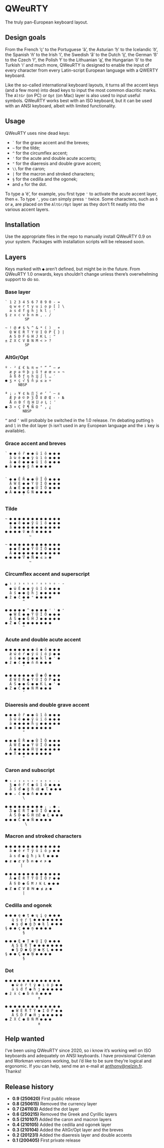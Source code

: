 # QWeuRTY

The truly pan-European keyboard layout.

## Design goals

From the French ‘ç’ to the Portuguese ‘ã’, the Asturian ‘ḥ’ to the Icelandic ‘ð’, the Spanish ‘ñ’ to the Irish ‘í’, the Swedish ‘å’ to the Dutch ‘ĳ’, the German ‘ß’ to the Czech ‘ř’, the Polish ‘ł’ to the Lithuanian ‘ą’, the Hungarian ‘ő’ to the Turkish ‘ı’ and much more, QWeuRTY is designed to enable the input of every character from every Latin-script European language with a QWERTY keyboard.

Like the so-called international keyboard layouts, it turns all the accent keys (and a few more) into dead keys to input the most common diacritic marks. The `AltGr` (on PC) or `Opt` (on Mac) layer is also used to input useful symbols. QWeuRTY works best with an ISO keyboard, but it can be used with an ANSI keyboard, albeit with limited functionality.

## Usage

QWeuRTY uses nine dead keys:

- <code>\`</code> for the grave accent and the breves;
- `~` for the tilde;
- `^` for the circumflex accent;
- `'` for the acute and double acute accents;
- `"` for the diaeresis and double grave accent;
- `\\` for the caron;
- `|` for the macron and stroked characters;
- `§` for the cedilla and the ogonek;
- and `±` for the dot.

To type a ‘é’, for example, you first type `'` to activate the acute accent layer, then `e`. To type `'`, you can simply press `'` twice. Some characters, such as `ð` or `æ`, are placed on the `AltGr/Opt` layer as they don’t fit neatly into the various accent layers.

## Installation

Use the appropriate files in the repo to manually install QWeuRTY 0.9 on your system. Packages with installation scripts will be released soon.

## Layers

Keys marked with `●` aren’t defined, but might be in the future. From QWeuRTY 1.0 onwards, keys shouldn’t change unless there’s overwhelming support to do so.

### Base layer

	` 1 2 3 4 5 6 7 8 9 0 - =
	  q w e r t y u i o p [ ] \
	  a s d f g h j k l ; '
	§ z x c v b n m , . /
	         SP

	~ ! @ # $ % ^ & * ( ) _ +
	  Q W E R T Y U I O P { } |
	  A S D F G H J K L : "
	± Z X C V B N M < > ?
	         SP

### AltGr/Opt

	º · ² £ € ‰ π ∞ ° “ ” — ≠
	  æ ƿ ə ® þ ȝ ů † ø œ « » ¬
	  å ß ð ƒ ŋ ḥ ĳ ∫ ḷ … ′
	● ʒ × ç √ § ñ µ ≤ ≥ ÷
          NBSP

	ª ¡ ₂ ¥ ¢ ‱ ∏ ∑ ⌀ ‘ ’ – ±
	  Æ Ƿ Ə © Þ Ȝ Ů ‡ Ø Œ ‹ › №
	  Å ẞ Ð ſ Ŋ Ḥ Ĳ ∂ Ḷ ¦ ″
	● Ʒ ⨯ Ç ∛ ¶ Ñ Ω ⸢ ⸥ ¿
	        NBSP

`“` and `‘` will probably be switched in the 1.0 release. I’m debating putting `ḥ` and `ḷ` in the dot layer (`ḣ` isn’t used in any European language and the `i` key is available).

### Grace accent and breves

	` ● ● ȇ ȓ ● ● ȗ ȋ ȏ ● ● ●
	  ȃ ẁ è ● ● ỳ ù ì ò ● ● ●
	  à ● ĕ ● ● ● ŭ ĭ ŏ ● ● ●
	● ă ● ● ● ğ ǹ ● ● ● ●
            `
	             
	` ● ● Ȇ Ȓ ● ● Ȗ Ȋ Ȏ ● ● ●
	  Ȃ Ẁ È ● ● Ỳ Ù Ì Ò ● ● ●
	  À ● Ĕ ● ● ● Ŭ Ĭ Ŏ ● ● ●
	● Ă ● ● ● Ğ Ǹ ● ● ● ●
            `

### Tilde

	~ ● ● ● ● ● ● ● ● ● ● ● ●
	  ● ● ẽ ● ● ỹ ũ ĩ õ ● ● ●
	  ã ● ● ● ● ● ● ● ● ● ● ●
	● ● ● ● ṽ ● ñ ● ● ● ●
	           ~
	           
	~ ● ● ● ● ● ● ● ● ● ● ● ●
	  ● ● Ẽ ● ● Ỹ Ũ Ĩ Õ ● ● ●
	  Ã ● ● ● ● ● ● ● ● ● ● ●
	● ● ● ● Ṽ ● Ñ ● ≲ ≳ ●
	           ~

### Circumflex accent and superscript

	● ¹ ² ³ ⁴ ⁵ ⁶ ⁷ ⁸ ⁹ ⁹ ⁰ ⁻ ⁼
	  ● ŵ Ê ● ● ŷ û î ô ● ● ●
	  â ŝ ● ● ĝ ĥ ĵ ● ● ● ● ●
	● ẑ ● ĉ ● ● ⁿ ● ● ● ●
            ^
	
	● ● ● ● ● ^ ● ● ● ● ⁽ ⁾ ● ⁺
	  ● Ŵ Ê ● ● Ŷ Û Î Ô ● ● ●
	  Â Ŝ ● ● Ĝ Ĥ Ĵ ● ● ● ● ●
	● Ẑ ● Ĉ ● ● ● ● ● ● ●
            ^

### Acute and double acute accent

	● ● ● ● ● ● ● ű ● ő ● ● ●
	  ǽ ẃ é ŕ ● ý ú í ó ṕ ● ●
	  á ś ● ● ǵ ● ● ḱ ĺ ● ' ●
	● ź ● ć ● ● ń ḿ ● ● ●
            ’
              
	● ● ● ● ● ● ● Ű ● Ő ● ● ●
	  Ǽ Ẃ É Ŕ ● Ý Ú Í Ó Ṕ ● ●
	  Á Ś ● ● Ǵ ● ● Ḱ Ĺ ● ' ●
	● Ź ● Ć ● ● Ń Ḿ ● ● ●
            ’

### Diaeresis and double grave accent

	● ● ● ȅ ȑ ● ● ȕ ȉ ȍ ● ● ●
	  ȁ ẅ ë ● ● ÿ ü ï ö ● ● ●
	  ä ● ● ● ● ḧ ṳ ● ● ● ● ●
	● ● ẍ ● ● ● ● ● ● ● ●
            "
	            
	● ● ● Ȅ Ȑ ● ● Ȕ Ȉ Ȍ ● ● ●
	  Ȁ Ẅ Ë ● ● Ÿ Ü Ï Ö ● ● ●
	  Ä ● ● ● ● Ḧ Ṳ ● ● ● ● ●
	● ● Ẍ ● ● ● ● ● ● ● ●
            "

### Caron and subscript

	● ₁ ₂ ₃ ₄ ₅ ₆ ₇ ₈ ₉ ₀ ₋ ₌
	  ǯ ● ě ř ť ● ǔ ǐ ǒ ● ● ●
	  ǎ š ď ● ǧ ȟ ǆ ● ľ ● ● ●
	● ● ₓ č ● ● ň ● ● ● ●
            \
	           
	● ● ● ● ● ● ● ● ● ₍ ₎ ● ₊
	  Ǯ ● Ě Ř Ť ● Ǔ Ǐ Ǒ ● ● ●
	  Ǎ Š Ď ● Ǧ Ȟ Ǆ ● Ľ ● ● ●
	● ● ● Č ● ● Ň ● ● ● ●
             \

### Macron and stroked characters

	● ● ● ● ● ● ● ● ● ● ● ● ●
	  ā ● ē ɍ Ť ȳ ū ī ō ᵽ ● ●
	  ā ꞩ đ ● ḡ ħ ɉ ꝃ ł ● ● ●
	● ƶ ● ȼ ꝟ ƀ ꞥ ● ≮ ≯ ●
           |
           
	● ● ● ● ● ● ● ● ● ● ● ● ●
	  Ā ● Ē Ɍ Ť Ȳ Ū Ī Ō Ᵽ ● ●
	  Ā Ꞩ Đ ● Ḡ Ħ Ɉ Ꝃ Ł ● ● ●
	● Ƶ ● Ȼ Ꝟ Ƀ Ꞥ ● ≰ ≱ ●
            |

### Cedilla and ogonek

	● ● ● ę ● ț ● ų į ǫ ● ● ●
	   ą ș ȩ ŗ ţ ● ● ● ● ● ● ●
	   ● ş ḑ ● ģ ḩ ● ķ ļ ● ● ●
	§ ● ● ç ● ● ņ ● ● ● ●
            §
            
	● ● ● Ę ● Ț ● Ų Į Ǫ ● ● ●
	   Ą Ș Ȩ Ŗ Ţ ● ● ● ● ● ● ●
	   ● Ş Ḑ ● Ģ Ḩ ● Ķ Ļ ● ● ●
	§ ● ● Ç ● ● Ņ ● ● ● ●
            §

### Dot

	● ● ● ● ● ● ● ● ● ● ● ● ●
	   ● ẇ ė ṙ ṫ ẏ ● ı ȯ ṗ ● ●
	   ȧ ṡ ḋ ḟ ● ḣ ȷ ● ● ● ● ●
	● ż ẋ ċ ● ḃ ṅ ṁ ● ● ●
				   ±
				   
	● ● ● ● ● ● ● ● ● ● ● ● ●
	   ● Ẇ Ė Ṙ Ṫ Ẏ ● I Ȯ Ṗ ● ●
	   Ȧ Ṡ Ḋ Ḟ ● Ḣ ȷ ● ● ● ● ●
	● Ż Ẋ Ċ ● Ḃ Ṅ Ṁ ● ● ●
				   ±

## Help wanted

I’ve been using QWeuRTY since 2020, so i know it’s working well on ISO keyboards and adequately on ANSI keyboards. I have provisional Coleman and Workman versions working, but i’d like to be sure they’re logical and ergonomic. If you can help, send me an e-mail at <anthony@nelzin.fr>. Thanks!

## Release history

- **0.9 (250620)** First public release
- ‌**0.8 (250615)** Removed the currency layer
- **0.7 (241103)** Added the dot layer
- **0.6 (250215)** Removed the Greek and Cyrillic layers
- **0.5 (210107)** Added the caron and macron layers
- **0.4 (210105)** Added the cedilla and ogonek layer
- **0.3 (210104)** Added the AltGr/Opt layer and the breves
- **0.2 (201231)** Added the diaeresis layer and double accents
- **0.1 (200405)** First private release
